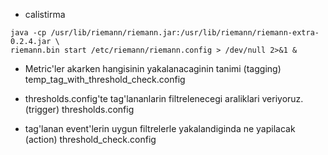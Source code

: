 * calistirma
```
java -cp /usr/lib/riemann/riemann.jar:/usr/lib/riemann/riemann-extra-0.2.4.jar \
riemann.bin start /etc/riemann/riemann.config > /dev/null 2>&1 &
```

* Metric'ler akarken hangisinin yakalanacaginin tanimi (tagging)
temp_tag_with_threshold_check.config

* thresholds.config'te tag'lananlarin filtrelenecegi araliklari veriyoruz. (trigger)
thresholds.config

* tag'lanan event'lerin uygun filtrelerle yakalandiginda ne yapilacak (action)
threshold_check.config
